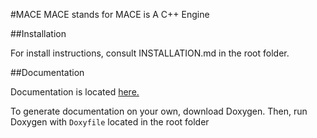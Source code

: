 #MACE
MACE stands for MACE is A C++ Engine

##Installation

For install instructions, consult INSTALLATION.md in the root folder.

##Documentation

Documentation is located [here.](https://liavt.github.io/MACE/html/index.html)

To generate documentation on your own, download Doxygen. Then, run Doxygen with `Doxyfile` located in the root folder